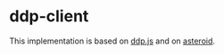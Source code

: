 # ddp-client

This implementation is based on [ddp.js](https://github.com/mondora/ddp.js) and on [asteroid](https://github.com/mondora/asteroid).

